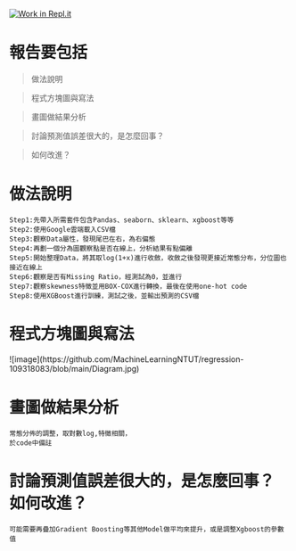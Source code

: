 [![Work in Repl.it](https://classroom.github.com/assets/work-in-replit-14baed9a392b3a25080506f3b7b6d57f295ec2978f6f33ec97e36a161684cbe9.svg)](https://classroom.github.com/online_ide?assignment_repo_id=3642470&assignment_repo_type=AssignmentRepo)


<h1>報告要包括</h1>

>做法說明

>程式方塊圖與寫法

>畫圖做結果分析

>討論預測值誤差很大的，是怎麼回事？

>如何改進？

<h1>做法說明</h1>
  
    Step1:先帶入所需套件包含Pandas、seaborn、sklearn、xgboost等等
    Step2:使用Google雲端載入CSV檔
    Step3:觀察Data屬性，發現尾巴在右，為右偏態
    Step4:再劃一個分為圖觀察點是否在線上，分析結果有點偏離
    Step5:開始整理Data，將其取log(1+x)進行收斂，收斂之後發現更接近常態分布，分位圖也接近在線上
    Step6:觀察是否有Missing Ratio，經測試為0，並進行
    Step7:觀察skewness特徵並用BOX-COX進行轉換，最後在使用one-hot code
    Step8:使用XGBoost進行訓練，測試之後，並輸出預測的CSV檔
<h1>程式方塊圖與寫法</h1>
![image](https://github.com/MachineLearningNTUT/regression-109318083/blob/main/Diagram.jpg)

<h1>畫圖做結果分析</h1>

    常態分佈的調整，取對數log,特徵相關，
    於code中備註
<h1> 討論預測值誤差很大的，是怎麼回事？ 如何改進？</h1> 
    
    可能需要再疊加Gradient Boosting等其他Model做平均來提升，或是調整Xgboost的參數值
